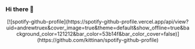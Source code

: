 ### Hi there 👋

<!--
**ajtruex/ajtruex** is a ✨ _special_ ✨ repository because its `README.md` (this file) appears on your GitHub profile.

Here are some ideas to get you started:

- 🔭 I’m currently working on ...
- 🌱 I’m currently learning ...
- 👯 I’m looking to collaborate on ...
- 🤔 I’m looking for help with ...
- 💬 Ask me about ...
- 📫 How to reach me: ...
- 😄 Pronouns: ...
- ⚡ Fun fact: ...
-->
<p align="center">
[![spotify-github-profile](https://spotify-github-profile.vercel.app/api/view?uid=andrewtruex&cover_image=true&theme=default&show_offline=true&background_color=121212&bar_color=53b14f&bar_color_cover=false)](https://github.com/kittinan/spotify-github-profile)
</p>
